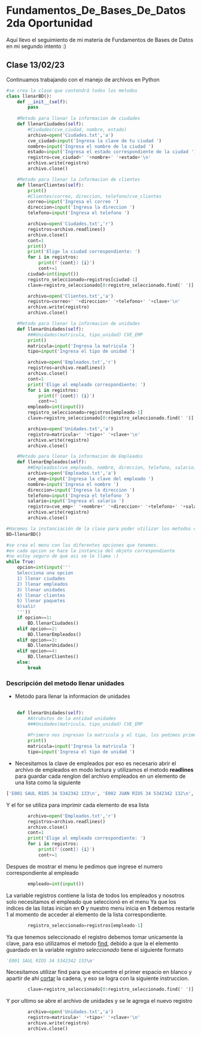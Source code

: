 # Fundamentos_De_Bases_De_Datos 2da Oportunidad
Aquí llevo el seguimiento de mi materia de Fundamentos de Bases de Datos en mi segundo intento :)

## Clase 13/02/23

Continuamos trabajando con el manejo de archivos en Python

```py
#se crea la clase que contendrá todos los metodos
class llenarBD():
    def __init__(self):
        pass
    
    #Metodo para llenar la informacion de ciudades
    def llenarCiudades(self):
        #Ciudades(cve_ciudad, nombre, estado)
        archivo=open('Ciudades.txt','a')
        cve_ciudad=input('Ingresa la clave de tu ciudad ')
        nombre=input('Ingresa el nombre de la ciudad ')
        estado=input('Ingresa el estado correspondiente de la ciudad ')
        registro=cve_ciudad+' '+nombre+' '+estado+'\n'
        archivo.write(registro)
        archivo.close()

    #Metodo para llenar la informacion de clientes
    def llenarClientes(self):
        print()
        #Clientes(correo, direccion, telefono)cve_clientes
        correo=input('Ingresa el correo ')
        direccion=input('Ingresa la direccion ')
        telefono=input('Ingresa el telefono ')

        archivo=open('Ciudades.txt','r')
        registros=archivo.readlines()
        archivo.close()
        cont=1
        print()
        print('Elige la ciudad correspondiente: ')
        for i in registros:
            print(f'{cont}) {i}')
            cont+=1
        ciudad=int(input())
        registro_seleccionado=registros[ciudad-1]
        clave=registro_seleccionado[0:registro_seleccionado.find(' ')]

        archivo=open('Clientes.txt','a')
        registro=correo+' '+direccion+' '+telefono+' '+clave+'\n'
        archivo.write(registro)
        archivo.close()

    #Metodo para llenar la informacion de unidades
    def llenarUnidades(self):
        ###Unidades(matricula, tipo_unidad) CVE_EMP
        print()
        matricula=input('Ingresa la matricula ')
        tipo=input('Ingresa el tipo de unidad ')

        archivo=open('Empleados.txt','r')
        registros=archivo.readlines()
        archivo.close()
        cont=1
        print('Elige al empleado correspondiente: ')
        for i in registros:
            print(f'{cont}) {i}')
            cont+=1
        empleado=int(input())
        registro_seleccionado=registros[empleado-1]
        clave=registro_seleccionado[0:registro_seleccionado.find(' ')]

        archivo=open('Unidades.txt','a')
        registro=matricula+' '+tipo+' '+clave+'\n'
        archivo.write(registro)
        archivo.close()

    #Metodo para llenar la informacion de Empleados
    def llenarEmpleados(self):
        ##Empleados(cve_empleado, nombre, direccion, telefono, salario)
        archivo=open('Empleados.txt','a')
        cve_emp=input('Ingresa la clave del empleado ')
        nombre=input('Ingresa el nombre ')
        direccion=input('Ingresa la direccion ')
        telefono=input('Ingresa el telefono ')
        salario=input('Ingresa el salario ')
        registro=cve_emp+' '+nombre+' '+direccion+' '+telefono+' '+salario+'\n'
        archivo.write(registro)
        archivo.close()

#Hacemos la instanciación de la clase para poder utilizar los metodos de la misma
BD=llenarBD()

#se crea el menu con las diferentes opciones que tenemos.
#en cada opcion se hace la instancia del objeto correspondiente
#no estoy seguro de que asi se le llama :)
while True:
    opcion=int(input('''
    Selecciona una opcion
    1) llenar ciudades
    2) llenar empleados
    3) llenar unidades
    4) llenar clientes
    5) llenar paquetes
    6)salir
    '''))
    if opcion==1:
        BD.llenarCiudades()
    elif opcion==2:
        BD.llenarEmpleados()
    elif opcion==3:
        BD.llenarUnidades()
    elif opcion==4:
        BD.llenarClientes()
    else:
        break

```

### Descripción del metodo llenar unidades
- Metodo para llenar la informacion de unidades
```py
    
    def llenarUnidades(self):
        #Atrubutos de la entidad unidades
        ###Unidades(matricula, tipo_unidad) CVE_EMP
        
        #Primero nos ingresan la matricula y el tipo, los pedimos primero porque los ingresan directamente
        print()
        matricula=input('Ingresa la matricula ')
        tipo=input('Ingresa el tipo de unidad ')
```
- Necesitamos la clave de empleados por eso es necesario abrir el archivo de empleados en modo lectura y utilizamos el metodo **readlines** para guardar cada renglon del archivo empleados en un elemento de una lista como la siguiente

```py
['E001 SAUL RIOS 34 5342342 133\n', 'E002 JUAN RIOS 34 5342342 132\n', 'E003 Maria Rios 36 894383 233\n']
```
Y el for se utiliza para imprimir cada elemento de esa lista
```py
        archivo=open('Empleados.txt','r')
        registros=archivo.readlines()
        archivo.close()
        cont=1
        print('Elige al empleado correspondiente: ')
        for i in registros:
            print(f'{cont}) {i}')
            cont+=1
```
Despues de mostrar el menu le pedimos que ingrese el numero correspondiente al empleado
```py
        empleado=int(input())
```
La variable registros contiene la lista de todos los empleados y nosotros solo necesitamos el empleado que seleccionó en el menu
Ya que los indices de las listas inician en **0** y nuestro menu inicia en **1** debemos restarle 1 al momento de acceder al elemento de la lista correspondiente.
```py
        registro_seleccionado=registros[empleado-1]
```
Ya que tenemos seleccionado el registro debemos tomar unicamente la clave, para eso utilizamos el metodo [find](https://www.freecodecamp.org/espanol/news/tutorial-de-metodos-de-cadena-de-texto-en-python-como-usar-find-y-replace-en-python/#:~:text=El%20m%C3%A9todo%20find%20%28%29%20busca%20a%20trav%C3%A9s%20de,Si%20this_pattern%20no%20est%C3%A1%20en%20this_string%2C%20retorna%20-1.), debido a que la el elemento guardado en la variable *registro seleccionado* tiene el siguiente formato 
```py
'E001 SAUL RIOS 34 5342342 133\n'
```
Necesitamos utilizar find para que encuentre el primer espacio en blanco y apartir de ahí [cortar](https://phytoneando.top/python-cortar-cadenas/#:~:text=El%20troceado%20de%20cadenas%20en%20Python%20sigue%20siempre,rango%20de%20caracteres%20utilizando%20la%20sintaxis%20de%20corte.) la cadena, y eso se logra con la siguiente instruccion.
```py
        clave=registro_seleccionado[0:registro_seleccionado.find(' ')]
```
Y por ultimo se abre el archivo de unidades y se le agrega el nuevo registro
```py
        archivo=open('Unidades.txt','a')
        registro=matricula+' '+tipo+' '+clave+'\n'
        archivo.write(registro)
        archivo.close()
```
